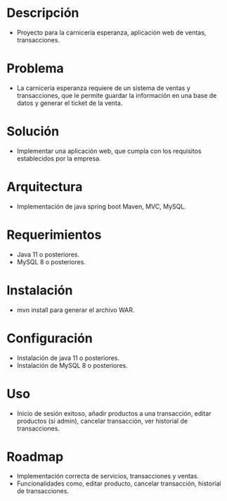# Descripción
- Proyecto para la carnicería esperanza, aplicación web de ventas, transacciones.
# Problema
- La carnicería esperanza requiere de un sistema de ventas y transacciones, que le permite guardar la información en una base de datos y generar el ticket de la venta.
# Solución
- Implementar una aplicación web, que cumpla con los requisitos establecidos por la empresa.
# Arquitectura
- Implementación de java spring boot Maven, MVC, MySQL.
# Requerimientos
- Java 11 o posteriores.
- MySQL 8 o posteriores.
# Instalación
- mvn install para generar el archivo WAR.
# Configuración
- Instalación de java 11 o posteriores.
- Instalación de MySQL 8 o posteriores.
# Uso
- Inicio de sesión exitoso, añadir productos a una transacción, editar productos (si admin), cancelar transacción, ver historial de transacciones.
# Roadmap
- Implementación correcta de servicios, transacciones y ventas.
- Funcionalidades como, editar producto, cancelar transacción, historial de transacciones.
